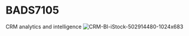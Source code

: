 
# BADS7105
CRM analytics and intelligence
![CRM-BI-iStock-502914480-1024x683](https://user-images.githubusercontent.com/77845862/122632435-fd017800-d0fc-11eb-8daf-d43d1503caf0.jpg)
